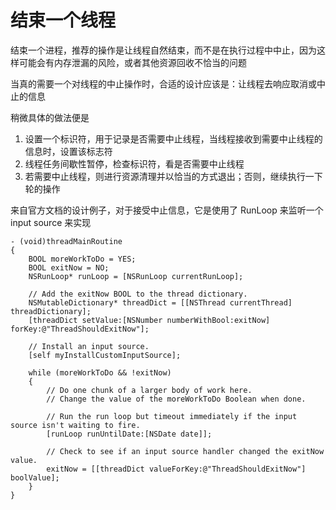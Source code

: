# 结束一个线程

结束一个进程，推荐的操作是让线程自然结束，而不是在执行过程中中止，因为这样可能会有内存泄漏的风险，或者其他资源回收不恰当的问题

当真的需要一个对线程的中止操作时，合适的设计应该是：让线程去响应取消或中止的信息

稍微具体的做法便是

1. 设置一个标识符，用于记录是否需要中止线程，当线程接收到需要中止线程的信息时，设置该标志符
2. 线程任务间歇性暂停，检查标识符，看是否需要中止线程
3. 若需要中止线程，则进行资源清理并以恰当的方式退出；否则，继续执行一下轮的操作

来自官方文档的设计例子，对于接受中止信息，它是使用了 RunLoop 来监听一个 input source 来实现

```objc
- (void)threadMainRoutine
{
    BOOL moreWorkToDo = YES;
    BOOL exitNow = NO;
    NSRunLoop* runLoop = [NSRunLoop currentRunLoop];
 
    // Add the exitNow BOOL to the thread dictionary.
    NSMutableDictionary* threadDict = [[NSThread currentThread] threadDictionary];
    [threadDict setValue:[NSNumber numberWithBool:exitNow] forKey:@"ThreadShouldExitNow"];
 
    // Install an input source.
    [self myInstallCustomInputSource];
 
    while (moreWorkToDo && !exitNow)
    {
        // Do one chunk of a larger body of work here.
        // Change the value of the moreWorkToDo Boolean when done.
 
        // Run the run loop but timeout immediately if the input source isn't waiting to fire.
        [runLoop runUntilDate:[NSDate date]];
 
        // Check to see if an input source handler changed the exitNow value.
        exitNow = [[threadDict valueForKey:@"ThreadShouldExitNow"] boolValue];
    }
}
```

